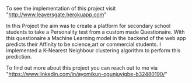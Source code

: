 To see the implementation of this project visit "http://www.leaversgate.herokuapp.com"

In this Project the aim was to create a platform for secondary school students to take a Personality test from a custom made Questionaire. With this 
questionaire a Machine Learning model in the backend of the web app predicts their Affinity to be science,art or commercial students. I implemented a
K-Nearest Neighbour clustering algorithm to perform this prediction.

To find out more about this project you can reach out to me via "https://www.linkedin.com/in/ayomikun-ogunjuyigbe-b32480190/"
